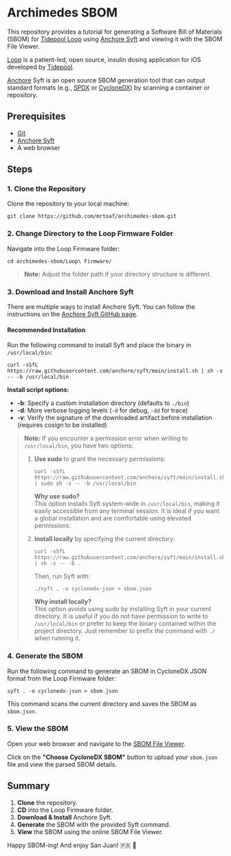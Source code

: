 # Archimedes SBOM

This repository provides a tutorial for generating a Software Bill of Materials (SBOM) for [Tidepool Loop](https://github.com/LoopKit/Loop) using [Anchore Syft](https://github.com/anchore/syft) and viewing it with the SBOM File Viewer.

[Loop](https://loopkit.github.io/loopdocs/) is a patient-led, open source, insulin dosing application for iOS developed by [Tidepool](https://www.tidepool.org/).

[Anchore](https://anchore.com/) Syft is an open source SBOM generation tool that can output standard formats (e.g., [SPDX](https://spdx.dev/) or [CycloneDX](https://cyclonedx.org/)) by scanning a container or repository.

## Prerequisites

- [Git](https://git-scm.com/)
- [Anchore Syft](https://github.com/anchore/syft)
- A web browser

## Steps

### 1. Clone the Repository

Clone the repository to your local machine:

    git clone https://github.com/mrtoaf/archimedes-sbom.git

### 2. Change Directory to the Loop Firmware Folder

Navigate into the Loop Firmware folder:

    cd archimedes-sbom/Loop\ Firmware/

> **Note:** Adjust the folder path if your directory structure is different.

### 3. Download and Install Anchore Syft

There are multiple ways to install Anchore Syft. You can follow the instructions on the [Anchore Syft GitHub page](https://github.com/anchore/syft).

#### Recommended Installation

Run the following command to install Syft and place the binary in `/usr/local/bin`:

    curl -sSfL https://raw.githubusercontent.com/anchore/syft/main/install.sh | sh -s -- -b /usr/local/bin

**Install script options:**

- **-b**: Specify a custom installation directory (defaults to `./bin`)
- **-d**: More verbose logging levels (`-d` for debug, `-dd` for trace)
- **-v**: Verify the signature of the downloaded artifact before installation (requires cosign to be installed)

> **Note:** If you encounter a permission error when writing to `/usr/local/bin`, you have two options:
>
> 1. **Use sudo** to grant the necessary permissions:
>
>        curl -sSfL https://raw.githubusercontent.com/anchore/syft/main/install.sh | sudo sh -s -- -b /usr/local/bin
>
>    **Why use sudo?**  
>    This option installs Syft system-wide in `/usr/local/bin`, making it easily accessible from any terminal session. It is ideal if you want a global installation and are comfortable using elevated permissions.
>
> 2. **Install locally** by specifying the current directory:
>
>        curl -sSfL https://raw.githubusercontent.com/anchore/syft/main/install.sh | sh -s -- -b .
>
>    Then, run Syft with:
>
>        ./syft . -o cyclonedx-json > sbom.json
>
>    **Why install locally?**  
>    This option avoids using sudo by installing Syft in your current directory. It is useful if you do not have permission to write to `/usr/local/bin` or prefer to keep the binary contained within the project directory. Just remember to prefix the command with `./` when running it.
    
### 4. Generate the SBOM

Run the following command to generate an SBOM in CycloneDX JSON format from the Loop Firmware folder:

    syft . -o cyclonedx-json > sbom.json

This command scans the current directory and saves the SBOM as `sbom.json`.

### 5. View the SBOM

Open your web browser and navigate to the [SBOM File Viewer](https://mrtoaf.github.io/archimedes-sbom/).

Click on the **"Choose CycloneDX SBOM"** button to upload your `sbom.json` file and view the parsed SBOM details.

## Summary

1. **Clone** the repository.
2. **CD** into the Loop Firmware folder.
3. **Download & Install** Anchore Syft.
4. **Generate** the SBOM with the provided Syft command.
5. **View** the SBOM using the online SBOM File Viewer.

Happy SBOM-ing! And enjoy San Juan! 🇵🇷 🌴
